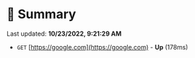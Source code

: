 # 📖 Summary
Last updated: **10/23/2022, 9:21:29 AM**

- `GET` [https://google.com](https://google.com) - **Up** (178ms)
